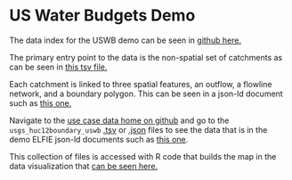 # US Water Budgets Demo

The data index for the USWB demo can be seen in [github here.](https://github.com/opengeospatial/ELFIE/tree/master/data/uswb)

The primary entry point to the data is the non-spatial set of catchments as can be seen in 
[this tsv file.](https://github.com/opengeospatial/ELFIE/blob/master/data/uswb/usgs_huc12_uswb.tsv)

Each catchment is linked to three spatial features, an outflow, a flowline network, and a boundary polygon. 
This can be seen in a json-ld document such as [this one.](https://opengeospatial.github.io/ELFIE/usgs/huc12/uswb/070200121110)

Navigate to the [use case data home on github](https://github.com/opengeospatial/ELFIE/tree/master/data/uswb) and go to the 
`usgs_huc12boundary_uswb` [.tsv](https://github.com/opengeospatial/ELFIE/blob/master/data/uswb/usgs_huc12boundary_uswb.tsv) 
or [.json](https://github.com/opengeospatial/ELFIE/blob/master/data/uswb/usgs_huc12boundary_uswb.json) files to see the data
that is in the demo ELFIE json-ld documents such as [this one](https://opengeospatial.github.io/ELFIE/usgs/huc12boundary/uswb/070200121110).

This collection of files is accessed with R code that builds the map in the data visualization that 
[can be seen here.](https://dblodgett-usgs.github.io/uswb-viz/)